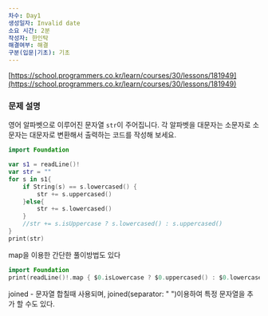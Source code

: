 ```yaml
---
차수: Day1
생성일자: Invalid date
소요 시간: 2분
작성자: 한인탁
해결여부: 해결
구분(입문|기초): 기초
---
```

[https://school.programmers.co.kr/learn/courses/30/lessons/181949](https://school.programmers.co.kr/learn/courses/30/lessons/181949)

### **문제 설명**

영어 알파벳으로 이루어진 문자열 `str`이 주어집니다. 각 알파벳을 대문자는 소문자로 소문자는 대문자로 변환해서 출력하는 코드를 작성해 보세요.

  

```Swift
import Foundation

var s1 = readLine()!
var str = ""
for s in s1{
    if String(s) == s.lowercased() {
        str += s.uppercased()
    }else{
        str += s.lowercased()
    }
    //str += s.isUppercase ? s.lowercased() : s.uppercased()
}
print(str)
```

  

map을 이용한 간단한 풀이방법도 있다

```Swift
import Foundation
print(readLine()!.map { $0.isLowercase ? $0.uppercased() : $0.lowercased() }.joined())
```

  

joined - 문자열 합칠때 사용되며, joined(separator: " ")이용하여 특정 문자열을 추가 할 수도 있다.